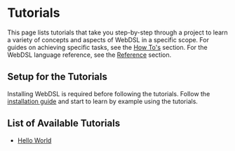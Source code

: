 # Tutorials
This page lists tutorials that take you step-by-step through a project to learn a variety of concepts and aspects of WebDSL in a specific scope. For guides on achieving specific tasks, see the [How To's](../howtos/) section. For the WebDSL language reference, see the [Reference](../reference/) section.

## Setup for the Tutorials
Installing WebDSL is required before following the tutorials. Follow the [installation guide](../howtos/install/) and start to learn by example using the tutorials.

## List of Available Tutorials

- [Hello World](hello-world/)
